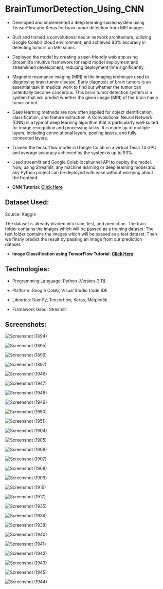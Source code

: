 # BrainTumorDetection_Using_CNN 

* Developed and implemented a deep learning-based system using TensorFlow and Keras for brain tumor detection from MRI images.
* Built and trained a convolutional neural network architecture, utilizing Google Colab’s cloud environment, and achieved 93% accuracy in detecting tumors on MRI scans.
* Deployed the model by creating a user-friendly web app using Streamlit’s intuitive framework for rapid model deployment and streamlined development, reducing deployment time significantly.
  
* Magnetic resonance imaging (MRI) is the imaging technique used to diagnosing brain tumor disease. Early diagnosis of brain tumors is an essential task in medical work to find out whether the tumor can potentially become cancerous. This brain tumor detection system is a system that will predict whether the given image (MRI) of the brain has a tumor or not.

* Deep learning methods are now often applied for object identification, classification, and feature extraction. A
Convolutional Neural Network (CNN) is a type of deep learning algorithm that is particularly well-suited for image recognition and
processing tasks. It is made up of multiple layers, including convolutional layers, pooling layers, and fully connected layers.

* Trained the tensorflow model in Google Colab on a virtual Tesla T4 GPU and average accuracy achieved by the system is up to 93%.

* Used streamlit and Google Colab localtunnel API to deploy the model. Now, using Streamlit, any machine learning or deep learning
model and any Python project can be deployed with ease without worrying about the frontend.

* <strong>CNN Tutorial: [Click Here](https://www.simplilearn.com/tutorials/deep-learning-tutorial/convolutional-neural-network)</strong>
<h2>Dataset Used:</h2>
Source: Kaggle

The dataset is already divided into train, test, and prediction. The train folder contains the images which will be passed as a training dataset. The test folder contains the images which will be passed as a test dataset. Then we finally predict the result by passing an image from our prediction dataset.

* <strong>Image Classification using TensorFlow Tutorial: [Click Here](https://www.tensorflow.org/tutorials/images/classification)</strong>

<h2>Technologies:</h2>

*	Programming Language: Python (Version-3.11).

*	Platform: Google Colab, Visual Studio Code IDE.

* Libraries: NumPy, Tensorflow, Keras, Matplotlib.

* Framework Used: Streamlit

<h2>Screenshots:</h2>

![Screenshot (1894)](https://github.com/DebajyotiTalukder2001/ML-Repo/assets/136104351/6ded205f-7f2c-4551-99c8-285100d97d0f)



![Screenshot (1895)](https://github.com/DebajyotiTalukder2001/ML-Repo/assets/136104351/2d6cc73c-cb80-4aa1-b48c-8401b1a9e76b)





![Screenshot (1896)](https://github.com/DebajyotiTalukder2001/ML-Repo/assets/136104351/3a93b08d-b942-4a4c-8853-fe9e38dd5b26)




![Screenshot (1897)](https://github.com/DebajyotiTalukder2001/ML-Repo/assets/136104351/8e9ea3cc-b216-4dbd-a49a-7b023b880f5a)




![Screenshot (1946)](https://github.com/DebajyotiTalukder2001/ML-Repo/assets/136104351/a2a65499-6f30-4214-96d1-cff249542bc5)




![Screenshot (1947)](https://github.com/DebajyotiTalukder2001/ML-Repo/assets/136104351/d7bb42aa-b56d-4562-a7e7-639640cbf76a)



![Screenshot (1948)](https://github.com/DebajyotiTalukder2001/ML-Repo/assets/136104351/d064fc70-6c4d-4b2d-b046-ae96ac71063f)





![Screenshot (1949)](https://github.com/DebajyotiTalukder2001/ML-Repo/assets/136104351/f065cdc4-8b0d-4ecd-bd7f-45764b2a5fb0)




![Screenshot (1950)](https://github.com/DebajyotiTalukder2001/ML-Repo/assets/136104351/1e7a7c70-bc59-490f-bdd2-41c9367d8e17)





![Screenshot (1951)](https://github.com/DebajyotiTalukder2001/ML-Repo/assets/136104351/288c3faa-be83-4be3-bfe7-a870d67294e9)



![Screenshot (1904)](https://github.com/DebajyotiTalukder2001/ML-Repo/assets/136104351/6b746c26-42c2-4ae0-a9e7-741245e82b58)





![Screenshot (1905)](https://github.com/DebajyotiTalukder2001/ML-Repo/assets/136104351/3d5327c6-dced-4799-9952-f98f157076c5)




![Screenshot (1906)](https://github.com/DebajyotiTalukder2001/ML-Repo/assets/136104351/585b57ce-63d3-4d24-bc53-cb7279d8ffa6)





![Screenshot (1907)](https://github.com/DebajyotiTalukder2001/ML-Repo/assets/136104351/ca0c9c13-52c1-48ed-8391-2011df5eb1b9)




![Screenshot (1908)](https://github.com/DebajyotiTalukder2001/ML-Repo/assets/136104351/f25b8862-3840-48e0-a349-a1d32e869f28)




![Screenshot (1909)](https://github.com/DebajyotiTalukder2001/ML-Repo/assets/136104351/93f161fd-8d1d-4bd1-8d2b-d5b979b8d381)


![Screenshot (1916)](https://github.com/DebajyotiTalukder2001/ML-Repo/assets/136104351/0526a4c2-1c4b-490b-b4a1-847194e185cb)




![Screenshot (1917)](https://github.com/DebajyotiTalukder2001/ML-Repo/assets/136104351/dfc5848a-6c1e-4483-9536-13fd96dd996b)





![Screenshot (1935)](https://github.com/DebajyotiTalukder2001/ML-Repo/assets/136104351/55aeb5ef-54bb-4b7d-8471-aefd82413387)




![Screenshot (1936)](https://github.com/DebajyotiTalukder2001/ML-Repo/assets/136104351/85481a4d-94af-430e-bb91-6812f251404d)





![Screenshot (1938)](https://github.com/DebajyotiTalukder2001/ML-Repo/assets/136104351/328e0a36-d8a5-4fde-b2c9-3f0c69779223)





![Screenshot (1940)](https://github.com/DebajyotiTalukder2001/ML-Repo/assets/136104351/1389a784-5b20-4ef2-8310-391c31d5c2f4)




![Screenshot (1941)](https://github.com/DebajyotiTalukder2001/ML-Repo/assets/136104351/c01c2a82-a7ba-481a-828d-7a4e5dbf92eb)





![Screenshot (1942)](https://github.com/DebajyotiTalukder2001/ML-Repo/assets/136104351/69f569b7-ff10-4f4d-9ebd-eeaf2a98317e)





![Screenshot (1943)](https://github.com/DebajyotiTalukder2001/ML-Repo/assets/136104351/67d54cba-8320-4523-b704-e90d69b7a32e)



![Screenshot (1945)](https://github.com/DebajyotiTalukder2001/ML-Repo/assets/136104351/6f09bcf9-eb05-4d32-ad70-544c727c17fa)



![Screenshot (1944)](https://github.com/DebajyotiTalukder2001/ML-Repo/assets/136104351/a7be4b3d-c979-40b0-a82c-04cb0311a95b)










